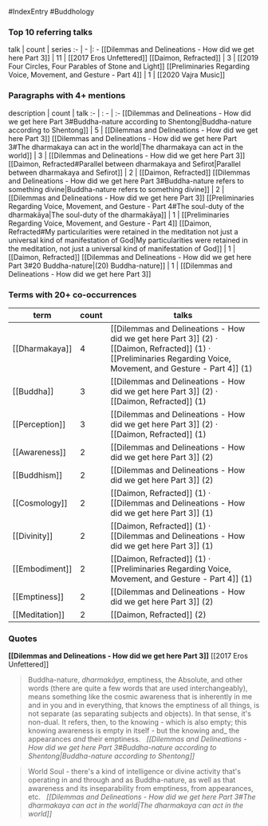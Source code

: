 #IndexEntry #Buddhology

### Top 10 referring talks
talk | count | series
:- | - |: -
[[Dilemmas and Delineations - How did we get here Part 3]] | 11 | [[2017 Eros Unfettered]]
[[Daimon, Refracted]] | 3 | [[2019 Four Circles, Four Parables of Stone and Light]]
[[Preliminaries Regarding Voice, Movement, and Gesture - Part 4]] | 1 | [[2020 Vajra Music]]

### Paragraphs with 4+ mentions
description | count | talk
:- | : - | :-
[[Dilemmas and Delineations - How did we get here Part 3#Buddha-nature according to Shentong\|Buddha-nature according to Shentong]] | 5 | [[Dilemmas and Delineations - How did we get here Part 3]]
[[Dilemmas and Delineations - How did we get here Part 3#The dharmakaya can act in the world\|The dharmakaya can act in the world]] | 3 | [[Dilemmas and Delineations - How did we get here Part 3]]
[[Daimon, Refracted#Parallel between dharmakaya and Sefirot\|Parallel between dharmakaya and Sefirot]] | 2 | [[Daimon, Refracted]]
[[Dilemmas and Delineations - How did we get here Part 3#Buddha-nature refers to something divine\|Buddha-nature refers to something divine]] | 2 | [[Dilemmas and Delineations - How did we get here Part 3]]
[[Preliminaries Regarding Voice, Movement, and Gesture - Part 4#The soul-duty of the dharmakāya\|The soul-duty of the dharmakāya]] | 1 | [[Preliminaries Regarding Voice, Movement, and Gesture - Part 4]]
[[Daimon, Refracted#My particularities were retained in the meditation not just a universal kind of manifestation of God\|My particularities were retained in the meditation, not just a universal kind of manifestation of God]] | 1 | [[Daimon, Refracted]]
[[Dilemmas and Delineations - How did we get here Part 3#20 Buddha-nature\|(20) Buddha-nature]] | 1 | [[Dilemmas and Delineations - How did we get here Part 3]]

### Terms with 20+ co-occurrences
term | count | talks
-|-|-
[[Dharmakaya]] | 4 | <span class="counts">[[Dilemmas and Delineations - How did we get here Part 3]] (2) · [[Daimon, Refracted]] (1) · [[Preliminaries Regarding Voice, Movement, and Gesture - Part 4]] (1)</span> 
[[Buddha]] | 3 | <span class="counts">[[Dilemmas and Delineations - How did we get here Part 3]] (2) · [[Daimon, Refracted]] (1)</span> 
[[Perception]] | 3 | <span class="counts">[[Dilemmas and Delineations - How did we get here Part 3]] (2) · [[Daimon, Refracted]] (1)</span> 
[[Awareness]] | 2 | <span class="counts">[[Dilemmas and Delineations - How did we get here Part 3]] (2)</span> 
[[Buddhism]] | 2 | <span class="counts">[[Dilemmas and Delineations - How did we get here Part 3]] (2)</span> 
[[Cosmology]] | 2 | <span class="counts">[[Daimon, Refracted]] (1) · [[Dilemmas and Delineations - How did we get here Part 3]] (1)</span> 
[[Divinity]] | 2 | <span class="counts">[[Daimon, Refracted]] (1) · [[Dilemmas and Delineations - How did we get here Part 3]] (1)</span> 
[[Embodiment]] | 2 | <span class="counts">[[Daimon, Refracted]] (1) · [[Preliminaries Regarding Voice, Movement, and Gesture - Part 4]] (1)</span> 
[[Emptiness]] | 2 | <span class="counts">[[Dilemmas and Delineations - How did we get here Part 3]] (2)</span> 
[[Meditation]] | 2 | <span class="counts">[[Daimon, Refracted]] (2)</span> 

### Quotes
**[[Dilemmas and Delineations - How did we get here Part 3]]**
<span class="counts">[[2017 Eros Unfettered]]</span>
> Buddha-nature, _dharmakāya_, emptiness, the Absolute, and other words (there are quite a few words that are used interchangeably), means something like the cosmic awareness that is inherently in me and in you and in everything, that knows the emptiness of all things, is not separate (as separating subjects and objects). In that sense, it's non-dual. It refers, then, to the knowing - which is also empty; this knowing awareness is empty in itself - but the knowing and_ the appearances _and_ their emptiness. &nbsp;&nbsp;<span class="counts">_[[Dilemmas and Delineations - How did we get here Part 3#Buddha-nature according to Shentong|Buddha-nature according to Shentong]]_</span>

> World Soul - there's a kind of intelligence or divine activity that's operating in and through and as Buddha-nature, as well as that awareness and its inseparability from emptiness, from appearances, etc. &nbsp;&nbsp;<span class="counts">_[[Dilemmas and Delineations - How did we get here Part 3#The dharmakaya can act in the world|The dharmakaya can act in the world]]_</span>


